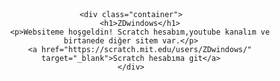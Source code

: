 <!DOCTYPE html>
<html lang="tr">
<head>
    <meta charset="UTF-8">
    <meta name="viewport" content="width=device-width, initial-scale=1.0">
    <title>Websitem!</title>
    <style>
        body {
            font-family: Arial, sans-serif;
            text-align: center;
            margin: 50px;
        }
        .container {
            max-width: 600px;
            margin: auto;
            padding: 20px;
            border: 2px solid #333;
            border-radius: 10px;
            box-shadow: 3px 3px 10px rgba(0,0,0,0.1);
        }
        h1 {
            color: #32b7ff;
        }
        a {
            display: inline-block;
            padding: 10px 20px;
            margin-top: 20px;
            font-size: 18px;
            color: white;
            background-color: #32b7ff;
            text-decoration: none;
            border-radius: 5px;
        }
        a:hover {
            background-color: #286ccc;
        }
    </style>
</head>
<body>

    <div class="container">
        <h1>ZDwindows</h1>
        <p>Websiteme hoşgeldin! Scratch hesabım,youtube kanalım ve birtanede diğer sitem var.</p>
        <a href="https://scratch.mit.edu/users/ZDwindows/" target="_blank">Scratch hesabıma git</a>
    </div>

</body>
</html>

